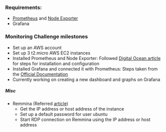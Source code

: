 

### Requirements:
- [Prometheus] and [Node Exporter]
- Grafana


[Prometheus]: https://github.com/prometheus/prometheus/releases/download/v2.16.0/prometheus-2.16.0.linux-amd64.tar.gz

[Node Exporter]: https://github.com/prometheus/node_exporter/releases/download/v0.18.1/node_exporter-0.18.1.linux-amd64.tar.gz


### Monitoring Challenge milestones

- Set up an AWS account
- Set up 3 t2.micro AWS EC2 instances
- Installed Prometheus and Node Exporter: Followed [Digital Ocean article] for steps for installation and configuration
- Installed Grafana and connected it with Prometheus: Steps taken from the [Official Documentation]
- Currently working on creating a new dashboard and graphs on Grafana



##### Misc

- Remmina (Referred [article])
	- Get the IP address or host address of the instance
	- Set up a default password for user ubuntu
	- Start RDP connection on Remmina using the IP address or host address


[article]: https://comtechies.com/how-to-set-up-gui-on-amazon-ec2-ubuntu-server.html
[Digital Ocean article]: https://www.digitalocean.com/community/tutorials/how-to-install-prometheus-on-ubuntu-16-04
[Official Documentation]: https://prometheus.io/docs/visualization/grafana/ 

